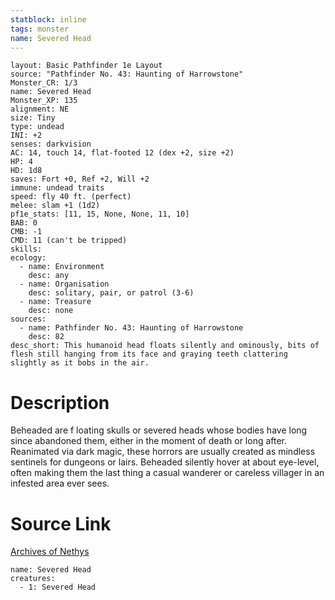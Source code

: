 ```yaml
---
statblock: inline
tags: monster
name: Severed Head
---
```

```statblock
layout: Basic Pathfinder 1e Layout
source: "Pathfinder No. 43: Haunting of Harrowstone"
Monster_CR: 1/3
name: Severed Head
Monster_XP: 135
alignment: NE
size: Tiny
type: undead
INI: +2
senses: darkvision
AC: 14, touch 14, flat-footed 12 (dex +2, size +2)
HP: 4
HD: 1d8
saves: Fort +0, Ref +2, Will +2
immune: undead traits
speed: fly 40 ft. (perfect)
melee: slam +1 (1d2)
pf1e_stats: [11, 15, None, None, 11, 10]
BAB: 0
CMB: -1
CMD: 11 (can't be tripped)
skills: 
ecology:
  - name: Environment
    desc: any
  - name: Organisation
    desc: solitary, pair, or patrol (3-6)
  - name: Treasure
    desc: none
sources:
  - name: Pathfinder No. 43: Haunting of Harrowstone
    desc: 82
desc_short: This humanoid head floats silently and ominously, bits of flesh still hanging from its face and graying teeth clattering slightly as it bobs in the air.
```
# Description
Beheaded are f loating skulls or severed heads whose bodies have long since abandoned them, either in the moment of death or long after. Reanimated via dark magic, these horrors are usually created as mindless sentinels for dungeons or lairs. Beheaded silently hover at about eye-level, often making them the last thing a casual wanderer or careless villager in an infested area ever sees.
# Source Link
[Archives of Nethys](https://aonprd.com/MonsterDisplay.aspx?ItemName=Severed%20Head)
```encounter-table
name: Severed Head
creatures:
  - 1: Severed Head
```
